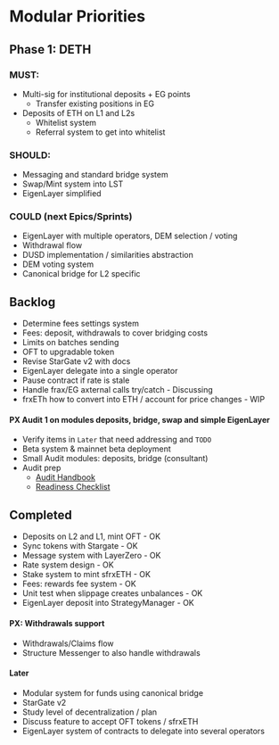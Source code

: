 # Modular Priorities

## Phase 1: DETH

### MUST:
- Multi-sig for institutional deposits + EG points
  - Transfer existing positions in EG
- Deposits of ETH on L1 and L2s
  - Whitelist system
  - Referral system to get into whitelist

### SHOULD:
- Messaging and standard bridge system
- Swap/Mint system into LST
- EigenLayer simplified

### COULD (next Epics/Sprints)
- EigenLayer with multiple operators, DEM selection / voting
- Withdrawal flow
- DUSD implementation / similarities abstraction
- DEM voting system
- Canonical bridge for L2 specific

## Backlog
- Determine fees settings system
- Fees: deposit, withdrawals to cover bridging costs
- Limits on batches sending
- OFT to upgradable token
- Revise StarGate v2 with docs
- EigenLayer delegate into a single operator
- Pause contract if rate is stale
- Handle frax/EG axternal calls try/catch - Discussing
- frxETh how to convert into ETH / account for price changes - WIP

#### PX Audit 1 on modules deposits, bridge, swap and simple EigenLayer
- Verify items in `Later` that need addressing and `TODO`
- Beta system & mainnet beta deployment
- Small Audit modules: deposits, bridge (consultant)
- Audit prep
  - [Audit Handbook](https://hackmd.io/sfWNlhdnSHu54bDY7p_S5Q)
  - [Readiness Checklist](https://github.com/nascentxyz/simple-security-toolkit/blob/main/audit-readiness-checklist.md)

## Completed
- Deposits on L2 and L1, mint OFT - OK
- Sync tokens with Stargate - OK
- Message system with LayerZero - OK
- Rate system design - OK
- Stake system to mint sfrxETH - OK
- Fees: rewards fee system - OK
- Unit test when slippage creates unbalances - OK
- EigenLayer deposit into StrategyManager - OK

#### PX: Withdrawals support
- Withdrawals/Claims flow
- Structure Messenger to also handle withdrawals

#### Later
- Modular system for funds using canonical bridge
- StarGate v2
- Study level of decentralization / plan
- Discuss feature to accept OFT tokens / sfrxETH
- EigenLayer system of contracts to delegate into several operators